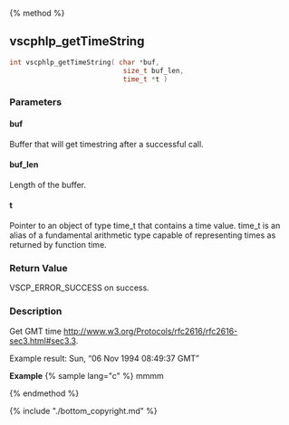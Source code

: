 
{% method %}
## vscphlp_getTimeString

```c
int vscphlp_getTimeString( char *buf, 
                            size_t buf_len, 
                            time_t *t )
```

### Parameters

#### buf
Buffer that will get timestring after a successful call.

#### buf_len
Length of the buffer.

#### t
Pointer to an object of type time_t that contains a time value. time_t is an alias of a fundamental arithmetic type capable of representing times as returned by function time.


### Return Value
VSCP_ERROR_SUCCESS on success. 

### Description
Get GMT time http://www.w3.org/Protocols/rfc2616/rfc2616-sec3.html#sec3.3.

Example result: Sun, “06 Nov 1994 08:49:37 GMT” 

**Example** {% sample lang="c" %}
mmmm


{% endmethod %}

{% include "./bottom_copyright.md" %}